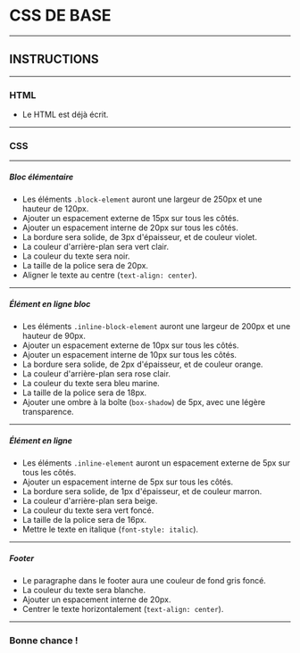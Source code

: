 # CSS DE BASE

---

## INSTRUCTIONS

---

### HTML

- Le HTML est déjà écrit.

---

### CSS

---

##### Bloc élémentaire

- Les éléments `.block-element` auront une largeur de 250px et une hauteur de 120px.
- Ajouter un espacement externe de 15px sur tous les côtés.
- Ajouter un espacement interne de 20px sur tous les côtés.
- La bordure sera solide, de 3px d'épaisseur, et de couleur violet.
- La couleur d'arrière-plan sera vert clair.
- La couleur du texte sera noir.
- La taille de la police sera de 20px.
- Aligner le texte au centre (`text-align: center`).

---

##### Élément en ligne bloc

- Les éléments `.inline-block-element` auront une largeur de 200px et une hauteur de 90px.
- Ajouter un espacement externe de 10px sur tous les côtés.
- Ajouter un espacement interne de 10px sur tous les côtés.
- La bordure sera solide, de 2px d'épaisseur, et de couleur orange.
- La couleur d'arrière-plan sera rose clair.
- La couleur du texte sera bleu marine.
- La taille de la police sera de 18px.
- Ajouter une ombre à la boîte (`box-shadow`) de 5px, avec une légère transparence.

---

##### Élément en ligne

- Les éléments `.inline-element` auront un espacement externe de 5px sur tous les côtés.
- Ajouter un espacement interne de 5px sur tous les côtés.
- La bordure sera solide, de 1px d'épaisseur, et de couleur marron.
- La couleur d'arrière-plan sera beige.
- La couleur du texte sera vert foncé.
- La taille de la police sera de 16px.
- Mettre le texte en italique (`font-style: italic`).

---

##### Footer

- Le paragraphe dans le footer aura une couleur de fond gris foncé.
- La couleur du texte sera blanche.
- Ajouter un espacement interne de 20px.
- Centrer le texte horizontalement (`text-align: center`).

---

### **Bonne chance !**
